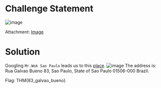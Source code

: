 # Challenge Statement
![image](https://github.com/user-attachments/assets/3adf8864-3540-4a5a-a4be-65ef0393082d)

Attachment: [Image](https://github.com/harishkannan05/THM-HackfinityBattle-Writeup/blob/main/Attachments/beco-batman-2-1741192876782.png)

# Solution
Googling `Mr.Wok Sao Paulo` leads us to this [place](https://www.tripadvisor.ie/Restaurant_Review-g303631-d14802491-Reviews-Mr_Wok-Sao_Paulo_State_of_Sao_Paulo.html).
![image](https://github.com/user-attachments/assets/c0475283-70c6-444a-a64e-892f8c35da1a)
The address is: Rua Galvao Bueno 83, Sao Paulo, State of Sao Paulo 01506-000 Brazil.

Flag: THM{83_galvao_bueno}
